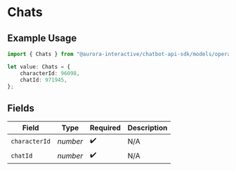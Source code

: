 # Chats

## Example Usage

```typescript
import { Chats } from "@aurora-interactive/chatbot-api-sdk/models/operations";

let value: Chats = {
    characterId: 96098,
    chatId: 971945,
};
```

## Fields

| Field              | Type               | Required           | Description        |
| ------------------ | ------------------ | ------------------ | ------------------ |
| `characterId`      | *number*           | :heavy_check_mark: | N/A                |
| `chatId`           | *number*           | :heavy_check_mark: | N/A                |